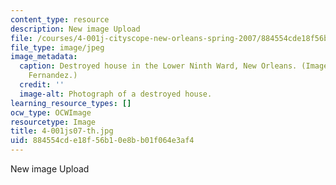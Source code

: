 ```yaml
---
content_type: resource
description: New image Upload
file: /courses/4-001j-cityscope-new-orleans-spring-2007/884554cde18f56b10e8bb01f064e3af4_4-001js07-th.jpg
file_type: image/jpeg
image_metadata:
  caption: Destroyed house in the Lower Ninth Ward, New Orleans. (Image by Prof. John
    Fernandez.)
  credit: ''
  image-alt: Photograph of a destroyed house.
learning_resource_types: []
ocw_type: OCWImage
resourcetype: Image
title: 4-001js07-th.jpg
uid: 884554cd-e18f-56b1-0e8b-b01f064e3af4
---
```

New image Upload

